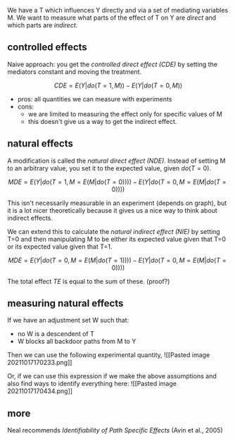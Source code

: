 We have a T which influences Y directly and via a set of mediating variables M. We want to measure what parts of the effect of T on Y are *direct* and which parts are *indirect*.


## controlled effects

Naive approach: you get the *controlled direct effect (CDE)* by setting the mediators constant and moving the treatment.

$$CDE = E(Y | do(T=1, M)) - E(Y | do(T=0, M))$$

- pros: all quantities we can measure with experiments
- cons:
	- we are limited to measuring the effect only for specific values of M
	- this doesn't give us a way to get the indirect effect.


## natural effects

A modification is called the *natural direct effect (NDE)*. Instead of setting M to an arbitrary value, you set it to the expected value, given $do(T=0)$.

$$MDE = E(Y | do(T=1, M=E(M | do(T=0)))) - E(Y | do(T=0, M=E(M | do(T=0))))$$

This isn't necessarily measurable in an experiment (depends on graph), but it is a lot nicer theoretically because it gives us a nice way to think about indirect effects.

We can extend this to calculate the *natural indirect effect (NIE)* by setting T=0 and then manipulating M to be either its expected value given that T=0 or its expected value given that T=1.

$$MDE = E(Y | do(T=0, M=E(M | do(T=1)))) - E(Y | do(T=0, M=E(M | do(T=0))))$$

The total effect $TE$ is equal to the sum of these. (proof?)


## measuring natural effects

If we have an adjustment set W such that:
- no W is a descendent of T
- W blocks all backdoor paths from M to Y

Then we can use the following experimental quantity,
![[Pasted image 20211017170233.png]]

Or, if we can use this expression if we make the above assumptions and also find ways to identify everything here:
![[Pasted image 20211017170434.png]]


## more
Neal recommends *Identifiability of Path Specific Effects* (Avin et al., 2005)
